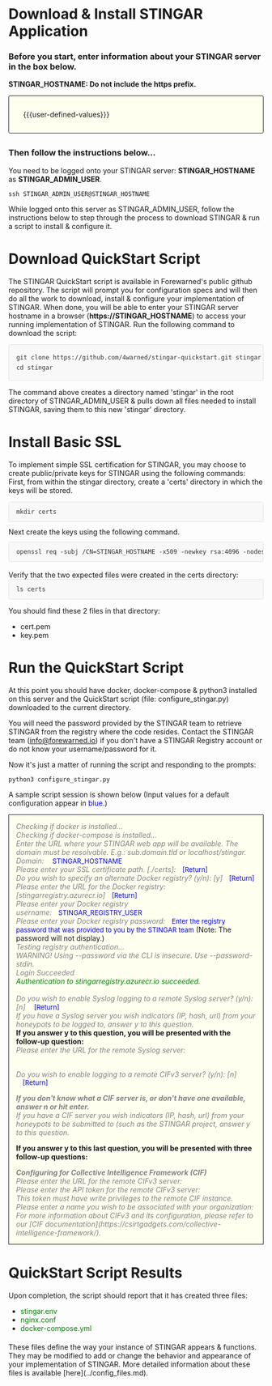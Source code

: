 Download & Install STINGAR Application
===============

### Before you start, enter information about your STINGAR server in the box below.

<b>STINGAR_HOSTNAME:  Do not include the https prefix.</b>

<div style="border: solid 1px;border-radius:3px;padding:2em;margin-bottom:2em;background-color:#fffff0;">
  {{{user-defined-values}}}
</div>

### Then follow the instructions below...

You need to be logged onto your STINGAR server: <b>STINGAR_HOSTNAME</b> as <b>STINGAR_ADMIN_USER</b>.

```
ssh STINGAR_ADMIN_USER@STINGAR_HOSTNAME
```

While logged onto this server as STINGAR_ADMIN_USER, follow the instructions below to step through the process to download STINGAR & run a script to install & configure it.

# Download QuickStart Script

The STINGAR QuickStart script is available in Forewarned's public github repository. The script will prompt you for configuration specs and will then do all the work to download, install & configure your implementation of STINGAR. When done, you will be able to enter your STINGAR server hostname in a browser (<b>https://STINGAR_HOSTNAME</b>) to access your running implementation of STINGAR.  Run the following command to download the script:

<div style="border:solid #e1e4e5 1px;background-color:#f8f8f8;padding:1em 1.2em;border-radius:3px;font-size:12px;font-family:monospace;color:#333;overflow:auto;white-space: nowrap;">
  <div style="display:block;margin:.5em 0;">git clone https://github.com/4warned/stingar-quickstart.git stingar</div>
  <div style="display:block;margin:.5em 0;">cd stingar</div>
</div>

The command above creates a directory named 'stingar' in the root directory of STINGAR_ADMIN_USER & pulls down all files needed to install STINGAR, saving them to this new 'stingar' directory.

# Install Basic SSL

To implement simple SSL certification for STINGAR, you may choose to create public/private keys for STINGAR using the following commands:
First, from within the stingar directory, create a 'certs' directory in which the keys will be stored.

<div style="border:solid #e1e4e5 1px;background-color:#f8f8f8;padding:1em 1.2em;border-radius:3px;font-size:12px;font-family:monospace;color:#333;overflow:auto;white-space: nowrap;">
  mkdir certs
</div>

<div style="margin:.8em 0;">Next create the keys using the following command.</div>

<div style="border:solid #e1e4e5 1px;background-color:#f8f8f8;padding:1em 1.2em;border-radius:3px;font-size:12px;font-family:monospace;color:#333;overflow:auto;white-space: nowrap;">
  openssl req -subj /CN=STINGAR_HOSTNAME -x509 -newkey rsa:4096 -nodes -keyout certs/key.pem -out certs/cert.pem -days 365
</div>

<br/>
Verify that the two expected files were created in the certs directory:
<div style="border:solid #e1e4e5 1px;background-color:#f8f8f8;padding:1em 1.2em;border-radius:3px;font-size:12px;font-family:monospace;color:#333;overflow:auto;white-space: nowrap;">
  ls certs
</div>

You should find these 2 files in that directory:

* cert.pem
* key.pem


# Run the QuickStart Script

At this point you should have docker, docker-compose & python3 installed on this server and the QuickStart script (file: configure_stingar.py) downloaded to the current directory.

You will need the password provided by the STINGAR team to retrieve STINGAR from the registry where the code resides. Contact the STINGAR team (<info@forewarned.io>) if you don't have a STINGAR Registry account or do not know your username/password for it.

Now it's just a matter of running the script and responding to the prompts:

```
python3 configure_stingar.py
```
<style>
  .quickStartOutput {
    color: gray;
    font-style: italic;
  }
  .userInput {
    color: blue;
    font-style: underline;
    font-size: small;
    margin-left: 1em;
  }
</style>
A sample script session is shown below (Input values for a default configuration appear in <span style="color:blue;">blue</span>.)
<div style="border: solid 1px;border-radius 3px;background-color:#fffff0;padding:1em;">

  <div class="quickStartOutput">Checking if docker is installed...</div>
  <div class="quickStartOutput">Checking if docker-compose is installed...</div>

  <span class="quickStartOutput">
    Enter the URL where your STINGAR web app will be available. The domain must be resolvable. E.g.: sub.domain.tld or localhost/stingar.
    Domain: </span><span class="userInput">STINGAR_HOSTNAME</span>

  <br>
  <span class="quickStartOutput">Please enter your SSL certificate path. [./certs]:</span><span class="userInput">[Return]</span>

  <br>
  <span class="quickStartOutput">Do you wish to specify an alternate Docker registry? (y/n): [y]</span><span class="userInput">[Return]</span>

  <br>
  <span class="quickStartOutput">Please enter the URL for the Docker registry: [stingarregistry.azurecr.io]</span><span class="userInput">[Return]</span>

  <br>
  <span class="quickStartOutput">Please enter your Docker registry username:</span><span class="userInput">STINGAR_REGISTRY_USER</span>

  <br>
  <span class="quickStartOutput">Please enter your Docker registry password:</span><span class="userInput">Enter the registry password that was provided to you by the STINGAR team</span> (Note: The password will not display.)

  <br>
  <div class="quickStartOutput">Testing registry authentication...</div>
  <div class="quickStartOutput">WARNING! Using --password via the CLI is insecure. Use --password-stdin.</div>
  <div class="quickStartOutput">Login Succeeded</div>
  <div class="quickStartOutput" style="color:green;">Authentication to stingarregistry.azurecr.io succeeded.</div>

  <br>
  <span class="quickStartOutput">Do you wish to enable Syslog logging to a remote Syslog server? (y/n): [n] </span><span class="userInput">[Return]</span>
  <div class="quickStartOutput">If you have a Syslog server you wish indicators (IP, hash, url) from your honeypots to be logged to, answer y to this question.</div>
  <b>If you answer y to this question, you will be presented with the follow-up question:</b>
  <div class="quickStartOutput">Please enter the URL for the remote Syslog server:</div>
  <br>
 
  <span class="quickStartOutput">Do you wish to enable logging to a remote CIFv3 server? (y/n): [n] </span><span class="userInput">[Return]</span>

  <div class="quickStartOutput"><b>If you don't know what a CIF server is, or don't have one available, answer n or hit enter.</b></div>

  <div class="quickStartOutput">If you have a CIF server you wish indicators (IP, hash, url) from your honeypots to be submitted to (such as the STINGAR project, answer y to this question.</div>

  <b>If you answer y to this last question, you will be presented with three follow-up questions:</b>

  <div class="quickStartOutput"><b>Configuring for Collective Intelligence Framework (CIF)</b></div>

  <div class="quickStartOutput">Please enter the URL for the remote CIFv3 server:</div>
  <div class="quickStartOutput">Please enter the API token for the remote CIFv3 server:</div>
  <div class="quickStartOutput"> This token must have write privileges to the remote CIF instance.</div>
  <div class="quickStartOutput">Please enter a name you wish to be associated with your organization: </div>

  <div class="quickStartOutput">For more information about CIFv3 and its configuration, please refer to our [CIF documentation](https://csirtgadgets.com/collective-intelligence-framework/).</div>
</div>

# QuickStart Script Results

Upon completion, the script should report that it has created three files:

- <span style="color:green;">stingar.env</span>
- <span style="color:green;">nginx.conf</span>
- <span style="color:green;">docker-compose.yml</span>

<h4></h4>
These files define the way your instance of STINGAR appears & functions. They may be modified to add or change the behavior and appearance of your implementation of STINGAR. More detailed information about these files is available [here](../config_files.md).
